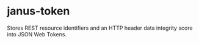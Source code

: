 # janus-token
Stores REST resource identifiers and an HTTP header data integrity score into JSON Web Tokens.
